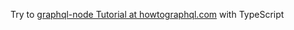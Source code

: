 Try to [graphql-node Tutorial at howtographql.com](https://www.howtographql.com/graphql-js/0-introduction/) with TypeScript
